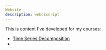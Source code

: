 ```yaml
---
Website
description: webdiscript
---
```


This is content I've developed for my courses:

- [Time Series Decomposition](/timeseries/index.md)
-
